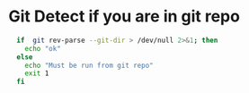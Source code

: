 # Git Detect if you are in git repo

```bash
  if  git rev-parse --git-dir > /dev/null 2>&1; then
    echo "ok"
  else
    echo "Must be run from git repo"
    exit 1
  fi
```
